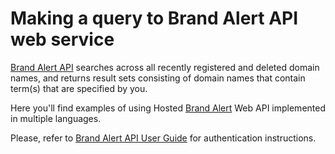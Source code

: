 # Making a query to Brand Alert API web service

[Brand Alert API](https://www.whoisxmlapi.com/brand-alert-api.php) searches 
across all recently registered and deleted domain names, and returns result 
sets consisting of domain names that contain term(s) that are specified by you.

Here you'll find examples of using Hosted
[Brand Alert](https://www.whoisxmlapi.com/brand-alert-api.php) Web API
implemented in multiple languages.

Please, refer to
[Brand Alert API User Guide](https://www.whoisxmlapi.com/brand-alert-api-guide.php) for
authentication instructions.